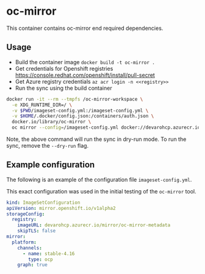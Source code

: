 # oc-mirror

This container contains oc-mirror end required dependencies.

## Usage

 * Build the container image ```docker build -t oc-mirror .```
 * Get credentials for Openshift registries https://console.redhat.com/openshift/install/pull-secret
 * Get Azure registry credentials ```az acr login -n <<registry>>```
 * Run the sync using the build container
```BASH
docker run -it --rm --tmpfs /oc-mirror-workspace \
  -e XDG_RUNTIME_DIR=/ \
  -v $PWD/imageset-config.yml:/imageset-config.yml \
  -v $HOME/.docker/config.json:/containers/auth.json \
  docker.io/library/oc-mirror \
  oc mirror --config=/imageset-config.yml docker://devarohcp.azurecr.io --dry-run
```

Note, the above command will run the sync in dry-run mode. To run the sync, remove the `--dry-run` flag.

## Example configuration

The following is an example of the configuration file `imageset-config.yml`.

This exact configuration was used in the initial testing of the `oc-mirror` tool.

```YAML
kind: ImageSetConfiguration
apiVersion: mirror.openshift.io/v1alpha2
storageConfig:
  registry:
    imageURL: devarohcp.azurecr.io/mirror/oc-mirror-metadata
    skipTLS: false
mirror:
  platform:
    channels:
      - name: stable-4.16
        type: ocp
    graph: true
```
